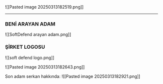 ![[Pasted image 20250313182519.png]]

---

### BENİ ARAYAN ADAM


![[SoftDefend arayan adam.png]]


### ŞİRKET LOGOSU

![[soft defend logo.png]]


![[Pasted image 20250313182643.png]]


Son adam serkan hakkında:
![[Pasted image 20250313182921.png]]





